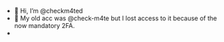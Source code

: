 - 👋 Hi, I’m @checkm4ted
- 👀 My old acc was @check-m4te but I lost access to it because of the now mandatory 2FA.
- 
